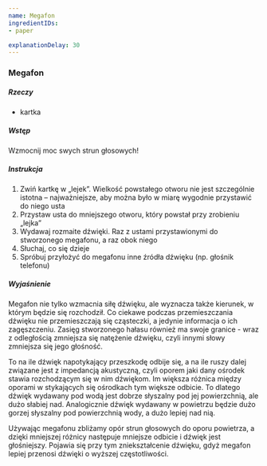 ```yaml
---
name: Megafon
ingredientIDs:
- paper

explanationDelay: 30
---
```

### Megafon

##### Rzeczy

- kartka

##### Wstęp

Wzmocnij moc swych strun głosowych!

##### Instrukcja

1. Zwiń kartkę w „lejek”. Wielkość powstałego otworu nie jest szczególnie istotna – najważniejsze, aby można było w miarę wygodnie przystawić do niego usta
2. Przystaw usta do mniejszego otworu, który powstał przy zrobieniu „lejka”
3. Wydawaj rozmaite dźwięki. Raz z ustami przystawionymi do stworzonego megafonu, a raz obok niego
4. Słuchaj, co się dzieje
5. Spróbuj przyłożyć do megafonu inne źródła dźwięku (np. głośnik telefonu)

##### Wyjaśnienie

Megafon nie tylko wzmacnia siłę dźwięku, ale wyznacza także kierunek, w którym będzie się rozchodził. Co ciekawe podczas przemieszczania dźwięku nie przemieszczają się cząsteczki, a jedynie informacja o ich zagęszczeniu. Zasięg stworzonego hałasu również ma swoje granice - wraz z odległością zmniejsza się natężenie dźwięku, czyli innymi słowy zmniejsza się jego głośność.

To na ile dźwięk napotykający przeszkodę odbije się, a na ile ruszy dalej związane jest z impedancją akustyczną, czyli oporem jaki dany ośrodek stawia rozchodzącym się w nim dźwiękom. Im większa różnica między oporami w stykających się ośrodkach tym większe odbicie. To dlatego dźwięk wydawany pod wodą jest dobrze słyszalny pod jej powierzchnią, ale dużo słabiej nad. Analogicznie dźwięk wydawany w powietrzu będzie dużo gorzej słyszalny pod powierzchnią wody, a dużo lepiej nad nią.

Używając megafonu zbliżamy opór strun głosowych do oporu powietrza, a dzięki mniejszej różnicy następuje mniejsze odbicie i dźwięk jest głośniejszy. Pojawia się przy tym zniekształcenie dźwięku, gdyż megafon lepiej przenosi dźwięki o wyższej częstotliwości.
